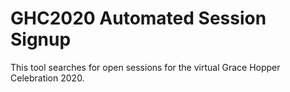# GHC2020 Automated Session Signup
This tool searches for open sessions for the virtual Grace Hopper Celebration 2020.
